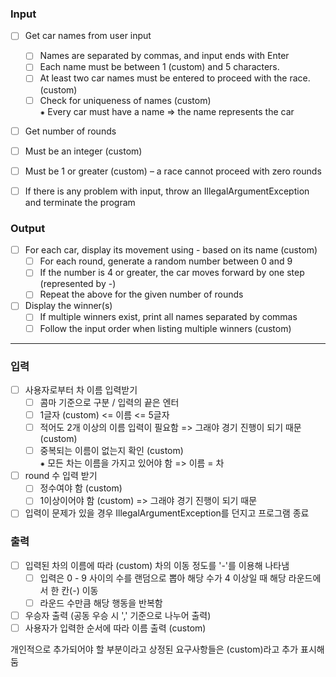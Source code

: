 ### Input
- [ ] Get car names from user input 
  - [ ] Names are separated by commas, and input ends with Enter
  - [ ] Each name must be between 1 (custom) and 5 characters.
  - [ ] At least two car names must be entered to proceed with the race. (custom) <br>
  - [ ] Check for uniqueness of names (custom) <br>
  ⁕ Every car must have a name ⇒ the name represents the car 

- [ ] Get number of rounds 
- [ ] Must be an integer (custom)
- [ ] Must be 1 or greater (custom) – a race cannot proceed with zero rounds

- [ ] If there is any problem with input, throw an IllegalArgumentException and terminate the program

### Output
- [ ] For each car, display its movement using - based on its name (custom)
  - [ ] For each round, generate a random number between 0 and 9 
  - [ ] If the number is 4 or greater, the car moves forward by one step (represented by -)
  - [ ] Repeat the above for the given number of rounds

- [ ] Display the winner(s)
  - [ ] If multiple winners exist, print all names separated by commas
  - [ ] Follow the input order when listing multiple winners (custom)

---

### 입력
- [ ] 사용자로부터 차 이름 입력받기
  - [ ] 콤마 기준으로 구분 / 입력의 끝은 엔터
  - [ ] 1글자 (custom) <= 이름 <= 5글자
  - [ ] 적어도 2개 이상의 이름 입력이 필요함 => 그래야 경기 진행이 되기 때문 (custom)
  - [ ] 중복되는 이름이 없는지 확인 (custom)<br>
  ⁕ 모든 차는 이름을 가지고 있어야 함 => 이름 = 차

- [ ] round 수 입력 받기
  - [ ] 정수여야 함 (custom)
  - [ ] 1이상이어야 함 (custom) => 그래야 경기 진행이 되기 때문

- [ ] 입력이 문제가 있을 경우 IllegalArgumentException를 던지고 프로그램 종료

### 출력
  - [ ] 입력된 차의 이름에 따라 (custom) 차의 이동 정도를 '-'를 이용해 나타냄
    - [ ] 입력은 0 - 9 사이의 수를 랜덤으로 뽑아 해당 수가 4 이상일 때 해당 라운드에서 한 칸(-) 이동
    - [ ] 라운드 수만큼 해당 행동을 반복함

  - [ ] 우승자 출력 (공동 우승 시 ',' 기준으로 나누어 출력)
  - [ ] 사용자가 입력한 순서에 따라 이름 출력 (custom)

개인적으로 추가되어야 할 부분이라고 상정된 요구사항들은 (custom)라고 추가 표시해둠